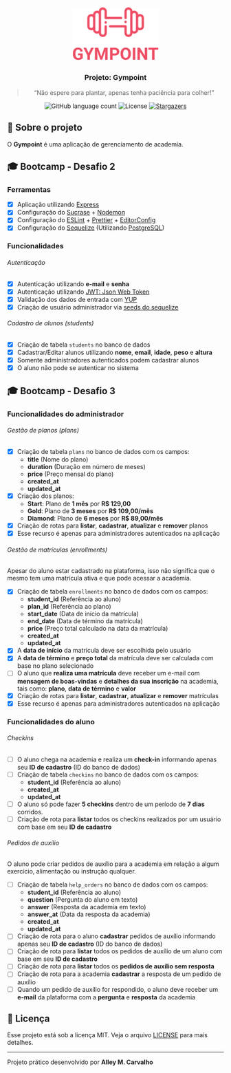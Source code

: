 <h1 align="center">
  <img src=".github/logo.png" title="Gympoint" width="200px" alt="Gympoint" />
</h1>

<h3 align="center">
  Projeto: Gympoint
</h3>

<blockquote align="center">
  “Não espere para plantar, apenas tenha paciência para colher!”
</blockquote>

<p align="center">
  <img src="https://img.shields.io/github/languages/count/alleycarvalho/gympoint?color=%2304D361" alt="GitHub language count">

  <img src="https://img.shields.io/badge/license-MIT-%2304D361" alt="License">

  <a href="https://github.com/alleycarvalho/gympoint/stargazers">
    <img src="https://img.shields.io/github/stars/alleycarvalho/gympoint?style=social" alt="Stargazers">
  </a>
</p>

## :rocket: Sobre o projeto

O **Gympoint** é uma aplicação de gerenciamento de academia.

## :mortar_board: Bootcamp - Desafio 2

### Ferramentas

- [x] Aplicação utilizando [Express](https://expressjs.com/pt-br/)
- [x] Configuração do [Sucrase](https://github.com/alangpierce/sucrase/) + [Nodemon](https://github.com/remy/nodemon/)
- [x] Configuração do [ESLint](https://eslint.org/) + [Prettier](https://prettier.io/) + [EditorConfig](https://editorconfig.org/)
- [x] Configuração do [Sequelize](https://github.com/alangpierce/sucrase/) (Utilizando [PostgreSQL](https://www.postgresql.org/))

### Funcionalidades

###### Autenticação

- [x] Autenticação utilizando **e-mail** e **senha**
- [x] Autenticação utilizando [JWT: Json Web Token](https://jwt.io/)
- [x] Validação dos dados de entrada com [YUP](https://github.com/jquense/yup)
- [x] Criação de usuário administrador via [seeds do sequelize](https://sequelize.org/master/manual/migrations.html#creating-first-seed)

###### Cadastro de alunos (students)

- [x] Criação de tabela `students` no banco de dados
- [x] Cadastrar/Editar alunos utilizando **nome**, **email**, **idade**, **peso** e **altura**
- [x] Somente administradores autenticados podem cadastrar alunos
- [x] O aluno não pode se autenticar no sistema

## :mortar_board: Bootcamp - Desafio 3

### Funcionalidades do administrador

###### Gestão de planos (plans)

- [x] Criação de tabela `plans` no banco de dados com os campos:
  - **title** (Nome do plano)
  - **duration** (Duração em número de meses)
  - **price** (Preço mensal do plano)
  - **created_at**
  - **updated_at**
- [x] Criação dos planos:
  - **Start**: Plano de **1 mês** por **R\$ 129,00**
  - **Gold**: Plano de **3 meses** por **R\$ 109,00/mês**
  - **Diamond**: Plano de **6 meses** por **R\$ 89,00/mês**
- [x] Criação de rotas para **listar**, **cadastrar**, **atualizar** e **remover** planos
- [x] Esse recurso é apenas para administradores autenticados na aplicação

###### Gestão de matrículas (enrollments)

Apesar do aluno estar cadastrado na plataforma, isso não significa que o mesmo tem uma matrícula ativa e que pode acessar a academia.

- [x] Criação de tabela `enrollments` no banco de dados com os campos:
  - **student_id** (Referência ao aluno)
  - **plan_id** (Referência ao plano)
  - **start_date** (Data de início da matrícula)
  - **end_date** (Data de término da matrícula)
  - **price** (Preço total calculado na data da matrícula)
  - **created_at**
  - **updated_at**
- [x] A **data de início** da matrícula deve ser escolhida pelo usuário
- [x] A **data de término** e **preço total** da matrícula deve ser calculada com base no plano selecionado
- [ ] O aluno que **realiza uma matrícula** deve receber um e-mail com **mensagem de boas-vindas** e **detalhes da sua inscrição** na academia, tais como: **plano**, **data de término** e **valor**
- [x] Criação de rotas para **listar**, **cadastrar**, **atualizar** e **remover** matrículas
- [x] Esse recurso é apenas para administradores autenticados na aplicação

### Funcionalidades do aluno

###### Checkins

- [ ] O aluno chega na academia e realiza um **check-in** informando apenas seu **ID de cadastro** (ID do banco de dados)
- [ ] Criação de tabela `checkins` no banco de dados com os campos:
  - **student_id** (Referência ao aluno)
  - **created_at**
  - **updated_at**
- [ ] O aluno só pode fazer **5 checkins** dentro de um período de **7 dias** corridos.
- [ ] Criação de rota para **listar** todos os checkins realizados por um usuário com base em seu **ID de cadastro**

###### Pedidos de auxílio

O aluno pode criar pedidos de auxílio para a academia em relação a algum exercício, alimentação ou instrução qualquer.

- [ ] Criação de tabela `help_orders` no banco de dados com os campos:
  - **student_id** (Referência ao aluno)
  - **question** (Pergunta do aluno em texto)
  - **answer** (Resposta da academia em texto)
  - **answer_at** (Data da resposta da academia)
  - **created_at**
  - **updated_at**
- [ ] Criação de rota para o aluno **cadastrar** pedidos de auxílio informando apenas seu **ID de cadastro** (ID do banco de dados)
- [ ] Criação de rota para **listar** todos os pedidos de auxílio de um aluno com base em seu **ID de cadastro**
- [ ] Criação de rota para **listar** todos os **pedidos de auxílio sem resposta**
- [ ] Criação de rota para a academia **cadastrar** a resposta de um pedido de auxílio
- [ ] Quando um pedido de auxílio for respondido, o aluno deve receber um **e-mail** da plataforma com a **pergunta** e **resposta** da academia

## :memo: Licença

Esse projeto está sob a licença MIT. Veja o arquivo [LICENSE](LICENSE.md) para mais detalhes.

---

Projeto prático desenvolvido por <b>Alley M. Carvalho</b>
